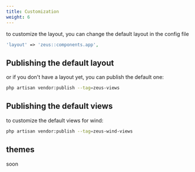 ```yaml
---
title: Customization
weight: 6
---
```


to customize the layout, you can change the default layout in the config file

```php
'layout' => 'zeus::components.app',
```

## Publishing the default layout

or if you don't have a layout yet, you can publish the default one:

```bash
php artisan vendor:publish --tag=zeus-views
```

## Publishing the default views

to customize the default views for wind:

```bash
php artisan vendor:publish --tag=zeus-wind-views
```

## themes
soon
